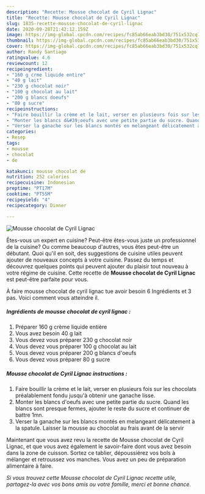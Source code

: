 ```yaml
---
description: "Recette: Mousse chocolat de Cyril Lignac"
title: "Recette: Mousse chocolat de Cyril Lignac"
slug: 1835-recette-mousse-chocolat-de-cyril-lignac
date: 2020-09-28T21:42:12.159Z
image: https://img-global.cpcdn.com/recipes/fc85ab66eab3bd30/751x532cq70/mousse-chocolat-de-cyril-lignac-photo-principale-de-la-recette.jpg
thumbnail: https://img-global.cpcdn.com/recipes/fc85ab66eab3bd30/751x532cq70/mousse-chocolat-de-cyril-lignac-photo-principale-de-la-recette.jpg
cover: https://img-global.cpcdn.com/recipes/fc85ab66eab3bd30/751x532cq70/mousse-chocolat-de-cyril-lignac-photo-principale-de-la-recette.jpg
author: Randy Santiago
ratingvalue: 4.6
reviewcount: 12
recipeingredient:
- "160 g crme liquide entire"
- "40 g lait"
- "230 g chocolat noir"
- "100 g chocolat au lait"
- "200 g blancs doeufs"
- "80 g sucre"
recipeinstructions:
- "Faire bouillir la crème et le lait, verser en plusieurs fois sur les chocolats préalablement fondu jusqu&#39;à obtenir une ganache lisse."
- "Monter les blancs d&#39;oeufs avec une petite partie du sucre. Quand les blancs sont presque fermes, ajouter le reste du sucre et continuer de battre 1mn."
- "Verser la ganache sur les blancs montés en melangeant délicatement à la spatule. Laisser la mousse au chocolat au frais avant de la servir"
categories:
- Resep
tags:
- mousse
- chocolat
- de

katakunci: mousse chocolat de 
nutrition: 252 calories
recipecuisine: Indonesian
preptime: "PT17M"
cooktime: "PT55M"
recipeyield: "4"
recipecategory: Dinner

---
```



![Mousse chocolat de Cyril Lignac](https://img-global.cpcdn.com/recipes/fc85ab66eab3bd30/751x532cq70/mousse-chocolat-de-cyril-lignac-photo-principale-de-la-recette.jpg)

Êtes-vous un expert en cuisine? Peut-être êtes-vous juste un professionnel de la cuisine? Ou comme beaucoup d'autres, vous êtes peut-être un débutant. Quoi qu'il en soit, des suggestions de cuisine utiles peuvent ajouter de nouveaux concepts à votre cuisine. Passez du temps et découvrez quelques points qui peuvent ajouter du plaisir tout nouveau à votre régime de cuisine. Cette recette de <strong> Mousse chocolat de Cyril Lignac </strong> est peut-être parfaite pour vous.

<!--inarticleads1-->

À faire mousse chocolat de cyril lignac tue avoir besoin 6 Ingrédients et 3 pas. Voici comment vous atteindre il.

##### Ingrédients de mousse chocolat de cyril lignac :

1. Préparer 160 g crème liquide entière
1. Vous avez besoin 40 g lait
1. Vous devez vous préparer 230 g chocolat noir
1. Vous devez vous préparer 100 g chocolat au lait
1. Vous devez vous préparer 200 g blancs d&#39;oeufs
1. Vous devez vous préparer 80 g sucre




<!--inarticleads2-->

##### Mousse chocolat de Cyril Lignac instructions :

1. Faire bouillir la crème et le lait, verser en plusieurs fois sur les chocolats préalablement fondu jusqu&#39;à obtenir une ganache lisse.
1. Monter les blancs d&#39;oeufs avec une petite partie du sucre. Quand les blancs sont presque fermes, ajouter le reste du sucre et continuer de battre 1mn.
1. Verser la ganache sur les blancs montés en melangeant délicatement à la spatule. Laisser la mousse au chocolat au frais avant de la servir




<!--inarticleads1-->

<p>
Maintenant que vous avez revu la recette de Mousse chocolat de Cyril Lignac, et que vous avez également le savoir-faire dont vous avez besoin dans la zone de cuisson. Sortez ce tablier, dépoussiérez vos bols à mélanger et retroussez vos manches. Vous avez un peu de préparation alimentaire à faire.
</p>

<p>
<i>Si vous trouvez cette Mousse chocolat de Cyril Lignac recette utile, partagez-la avec vos bons amis ou votre famille, merci et bonne chance.</i>
</p>
